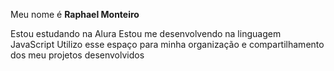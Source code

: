 Meu nome é **Raphael Monteiro**


Estou estudando na Alura
Estou me desenvolvendo na linguagem JavaScript
Utilizo esse espaço para minha organização e compartilhamento dos meu projetos desenvolvidos
